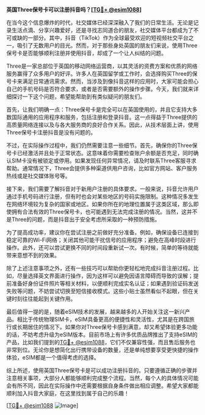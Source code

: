 **英国Three保号卡可以注册抖音吗？[[TG💪+ @esim1088](https://t.me/s/esim1088)]**

在当今这个信息爆炸的时代，社交媒体已经深深融入了我们的日常生活。无论是记录生活点滴、分享兴趣爱好，还是寻找志同道合的朋友，社交媒体平台都成为了不可或缺的一部分。其中，抖音（TikTok）作为全球最受欢迎的短视频社交平台之一，吸引了无数用户的目光。然而，对于那些身处英国的朋友们来说，使用Three保号卡是否能够顺利注册并使用抖音，却成了一个让人纠结的问题。

Three是一家总部位于英国的移动网络运营商，以其灵活的资费方案和优质的网络服务赢得了众多用户的好评。许多人在英国留学或工作时，会选择购买Three的保号卡来满足日常通讯需求。然而，当涉及到像抖音这样的应用时，大家可能会担心自己的手机号码是否符合要求，或者是否需要额外的操作步骤。今天，我们就来详细探讨一下这个问题，希望能帮助到有类似疑问的朋友们。

首先，让我们明确一点：Three保号卡是完全可以在英国使用的，并且它支持大多数国际通用的应用程序和服务，包括注册和登录抖音。这一点得益于Three提供的高质量网络连接以及与各大服务商的良好合作关系。因此，从技术层面上讲，使用Three保号卡注册抖音是没有问题的。

不过，在实际操作过程中，我们仍然需要注意一些细节。首先，确保你的Three保号卡已经激活并且处于正常状态。这意味着你需要检查账户余额是否充足，同时确认SIM卡没有被锁定或停用。如果发现任何异常情况，请及时联系Three客服寻求帮助。通常情况下，Three会提供多种渠道供用户咨询，比如官方网站、客户服务热线或是社交媒体账号等。

接下来，我们需要了解抖音对于新用户注册的具体要求。一般来说，抖音允许用户通过手机号码进行注册，但有时也会对某些地区的号码实施限制。这种情况多发生在网络环境较为复杂的国家或地区。如果你所在的地理位置属于这类区域，那么即使拥有合法有效的Three保号卡，也可能遇到无法完成注册的情况。当然，这并不是Three的问题，而是抖音出于安全考虑所采取的一种预防措施。

为了提高成功率，建议你在尝试注册之前做好充分准备。例如，确保设备已连接到稳定可靠的Wi-Fi网络；关闭其他可能干扰信号的应用程序；避免在高峰时段进行操作。此外，还可以尝试更换不同的时间段重新试一次。有时候，简单的等待就能带来意想不到的效果。

除了上述注意事项之外，还有一些技巧可以帮助你更轻松地完成抖音注册过程。比如，尽量选择英文界面进行操作，因为这样可以避免因语言障碍而导致的误解；提前准备好身份证件照片等相关材料，以便顺利完成实名认证；如果遇到验证码发送失败等问题，不妨尝试切换至短信接收模式。这些小贴士虽然看似不起眼，但在关键时刻往往能起到关键作用。

最后值得一提的是，随着eSIM技术的发展，越来越多的人开始关注这一新兴产品。相比于传统物理SIM卡，eSIM具备更高的便捷性和灵活性，尤其是在跨国旅行或长期居住的情况下。如果你对Three保号卡感到满意，却又希望体验更多功能的话，不妨考虑升级为eSIM版本。目前市场上有许多优质品牌推出了支持eSIM的产品，比如我们提到的[TG💪+ @esim1088](https://t.me/s/esim1088)，它们不仅兼容性强，而且售后服务也非常到位。无论你是想简化出行携带设备的数量，还是单纯想要享受更快捷的操作体验，eSIM都是一个值得考虑的选择。

综上所述，使用英国Three保号卡是可以成功注册抖音的。只要遵循正确的步骤并注意相关事项，大部分人都能够顺利完成整个流程。当然，每个人的具体情况可能会有所不同，因此在实际操作中还需要根据自身条件做出相应调整。希望大家都能顺利加入抖音大家庭，在这里找到属于自己的乐趣！

[[TG💪+ @esim1088](https://t.me/s/esim1088) ![Image](https://i.postimg.cc/4NQfJmqS/Snipaste-2025-05-13-00-14-12.png)]